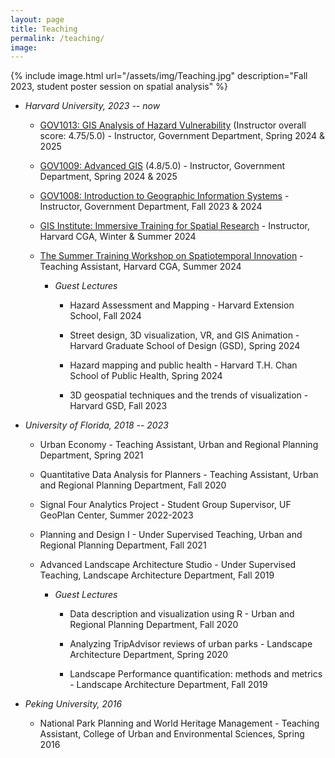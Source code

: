 ```yaml
---
layout: page
title: Teaching
permalink: /teaching/
image:
---
```



<!-- to add image to this page, do as below -->
{% include image.html url="/assets/img/Teaching.jpg" description="Fall 2023, student poster session on spatial analysis" %}

<!--  to add link to text, do : [Link text Here](https://link-url-here.org) -->
* *Harvard University, 2023 -- now*

    * [GOV1013: GIS Analysis of Hazard Vulnerability](https://gis.harvard.edu/gov-1013-gis-analysis-hazard-vulnerability) (Instructor overall score: 4.75/5.0) - Instructor, Government Department,  Spring 2024 & 2025
    
       <!-- * Student work case: [Samoa Community Vulnerability Index](https://storymaps.arcgis.com/stories/cfa5e7d7ca7e4298a7df78245034aa0b), by Jennifer Powley, May 2024-->

    * [GOV1009: Advanced GIS](https://gis.harvard.edu/gov-1009-advanced-geographical-information-systems-workshop-4) (4.8/5.0) - Instructor, Government Department, Spring 2024 & 2025

    * [GOV1008: Introduction to Geographic Information Systems](https://gis.harvard.edu/gov-1008-introduction-geographic-information-systems-4) - Instructor, Government Department, Fall 2023 & 2024
 
        <!-- * Student work case: [Extra-political Influences on COVID-19 Vaccination Coverage](https://storymaps.arcgis.com/stories/c4937fe055ed49229979fed984ec3894), by Aiden J. Taylor, December 2023-->

    * [GIS Institute: Immersive Training for Spatial Research](https://gis.harvard.edu/gis-institute) - Instructor, Harvard CGA, Winter & Summer 2024

    * [The Summer Training Workshop on Spatiotemporal Innovation](https://projects.iq.harvard.edu/chinadatalab/event/summer-workshop-spatiotemporal-innovation-0) - Teaching Assistant, Harvard CGA, Summer 2024
 
        * *Guest Lectures*
   
            * Hazard Assessment and Mapping - Harvard Extension School, Fall 2024
            
            * Street design, 3D visualization, VR, and GIS Animation - Harvard Graduate School of Design (GSD), Spring 2024
         
              <!-- https://gis.harvard.edu/event/urban-street-design-3d-geospatial-modeling-gis-analysis-visualization-about-networks-and-->
         
            * Hazard mapping and public health - Harvard T.H. Chan School of Public Health, Spring 2024
         
              <!-- https://gis.harvard.edu/event/spatial-analysis-hazard-mapping-public-health-->
          
            * 3D geospatial techniques and the trends of visualization - Harvard GSD, Fall 2023
         
              <!-- https://gis.harvard.edu/event/3d-geospatial-techniques-and-trends-visualization-->
        
* *University of Florida, 2018 -- 2023*

    * Urban Economy - Teaching Assistant, Urban and Regional Planning Department, Spring 2021

    * Quantitative Data Analysis for Planners - Teaching Assistant, Urban and Regional Planning Department, Fall 2020
 
    * Signal Four Analytics Project - Student Group Supervisor, UF GeoPlan Center, Summer 2022-2023

    * Planning and Design I - Under Supervised Teaching, Urban and Regional Planning Department, Fall 2021

    * Advanced Landscape Architecture Studio - Under Supervised Teaching, Landscape Architecture Department, Fall 2019
 
        * *Guest Lectures*
     
            * Data description and visualization using R - Urban and Regional Planning Department, Fall 2020
         
            * Analyzing TripAdvisor reviews of urban parks - Landscape Architecture Department, Spring 2020
         
            * Landscape Performance quantification: methods and metrics - Landscape Architecture Department, Fall 2019

* *Peking University, 2016*

    * National Park Planning and World Heritage Management - Teaching Assistant, College of Urban and Environmental Sciences, Spring 2016

<!-- 
# Heading 1
## Heading 2
### Heading 3
#### Heading 4
##### Heading 5
###### Heading 6

## Unordered List
* List Item
* Longer List Item
  * Nested List Item
  * Nested Item
* List Item

## Ordered List
1. List Item
2. Longer List Item
    1. Nested OL Item
    2. Another Nested Item
3. List Item

## Definition List
<dl>
  <dt>Coffee</dt>
  <dd>Black hot drink</dd>
  <dt>Milk</dt>
  <dd>White cold drink</dd>
</dl>

## Table

| Syntax      | Description |
| ----------- | ----------- |
| Header      | Title       |
| Paragraph   | Text        |
| Header      | Title       |
| Paragraph   | Text        |
-->
